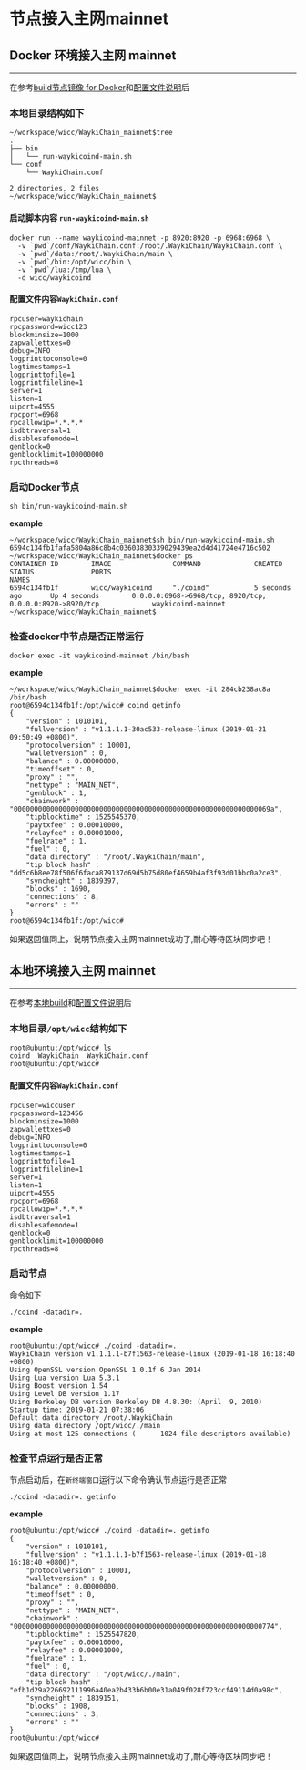 <extoc></extoc>
# 节点接入主网mainnet


## Docker 环境接入主网 mainnet
---

在参考[build节点镜像 for Docker](./build.md)和[配置文件说明](./conf.md)后

### 本地目录结构如下
```
~/workspace/wicc/WaykiChain_mainnet$tree
.
├── bin
│   └── run-waykicoind-main.sh
└── conf
    └── WaykiChain.conf

2 directories, 2 files
~/workspace/wicc/WaykiChain_mainnet$
```

#### 启动脚本内容 `run-waykicoind-main.sh`
```shell
docker run --name waykicoind-mainnet -p 8920:8920 -p 6968:6968 \
  -v `pwd`/conf/WaykiChain.conf:/root/.WaykiChain/WaykiChain.conf \
  -v `pwd`/data:/root/.WaykiChain/main \
  -v `pwd`/bin:/opt/wicc/bin \
  -v `pwd`/lua:/tmp/lua \
  -d wicc/waykicoind
```

#### 配置文件内容`WaykiChain.conf`
```
rpcuser=waykichain
rpcpassword=wicc123
blockminsize=1000
zapwallettxes=0
debug=INFO
logprinttoconsole=0
logtimestamps=1
logprinttofile=1
logprintfileline=1
server=1
listen=1
uiport=4555
rpcport=6968
rpcallowip=*.*.*.*
isdbtraversal=1
disablesafemode=1
genblock=0
genblocklimit=100000000
rpcthreads=8
```

### 启动Docker节点

```sh bin/run-waykicoind-main.sh```

**example**

```
~/workspace/wicc/WaykiChain_mainnet$sh bin/run-waykicoind-main.sh
6594c134fb1fafa5804a86c8b4c03603830339029439ea2d4d41724e4716c502
~/workspace/wicc/WaykiChain_mainnet$docker ps
CONTAINER ID        IMAGE               COMMAND             CREATED             STATUS              PORTS                                                                 NAMES
6594c134fb1f        wicc/waykicoind     "./coind"           5 seconds ago       Up 4 seconds        0.0.0.0:6968->6968/tcp, 8920/tcp, 0.0.0.0:8920->8920/tcp             waykicoind-mainnet
~/workspace/wicc/WaykiChain_mainnet$
```

### 检查docker中节点是否正常运行

```docker exec -it waykicoind-mainnet /bin/bash```

**example**

```
~/workspace/wicc/WaykiChain_mainnet$docker exec -it 284cb238ac8a /bin/bash
root@6594c134fb1f:/opt/wicc# coind getinfo
{
    "version" : 1010101,
    "fullversion" : "v1.1.1.1-30ac533-release-linux (2019-01-21 09:50:49 +0800)",
    "protocolversion" : 10001,
    "walletversion" : 0,
    "balance" : 0.00000000,
    "timeoffset" : 0,
    "proxy" : "",
    "nettype" : "MAIN_NET",
    "genblock" : 1,
    "chainwork" : "000000000000000000000000000000000000000000000000000000000000069a",
    "tipblocktime" : 1525545370,
    "paytxfee" : 0.00010000,
    "relayfee" : 0.00001000,
    "fuelrate" : 1,
    "fuel" : 0,
    "data directory" : "/root/.WaykiChain/main",
    "tip block hash" : "dd5c6b8ee78f506f6faca879137d69d5b75d80ef4659b4af3f93d01bbc0a2ce3",
    "syncheight" : 1839397,
    "blocks" : 1690,
    "connections" : 8,
    "errors" : ""
}
root@6594c134fb1f:/opt/wicc#
```
如果返回值同上，说明节点接入主网mainnet成功了,耐心等待区块同步吧！


## 本地环境接入主网 mainnet
---

在参考[本地build](./build.md)和[配置文件说明](./conf.md)后

### 本地目录`/opt/wicc`结构如下
```
root@ubuntu:/opt/wicc# ls
coind  WaykiChain  WaykiChain.conf
root@ubuntu:/opt/wicc#
```

#### 配置文件内容`WaykiChain.conf`
```
rpcuser=wiccuser
rpcpassword=123456
blockminsize=1000
zapwallettxes=0
debug=INFO
logprinttoconsole=0
logtimestamps=1
logprinttofile=1
logprintfileline=1
server=1
listen=1
uiport=4555
rpcport=6968
rpcallowip=*.*.*.*
isdbtraversal=1
disablesafemode=1
genblock=0
genblocklimit=100000000
rpcthreads=8
```

### 启动节点
命令如下
```
./coind -datadir=.
```

**example**
```
root@ubuntu:/opt/wicc# ./coind -datadir=.
WaykiChain version v1.1.1.1-b7f1563-release-linux (2019-01-18 16:18:40 +0800)
Using OpenSSL version OpenSSL 1.0.1f 6 Jan 2014
Using Lua version Lua 5.3.1
Using Boost version 1.54
Using Level DB version 1.17
Using Berkeley DB version Berkeley DB 4.8.30: (April  9, 2010)
Startup time: 2019-01-21 07:38:06
Default data directory /root/.WaykiChain
Using data directory /opt/wicc/./main
Using at most 125 connections (      1024 file descriptors available)

```

### 检查节点运行是否正常

节点启动后，在`新终端窗口`运行以下命令确认节点运行是否正常
```
./coind -datadir=. getinfo
```

**example**
```
root@ubuntu:/opt/wicc# ./coind -datadir=. getinfo
{
    "version" : 1010101,
    "fullversion" : "v1.1.1.1-b7f1563-release-linux (2019-01-18 16:18:40 +0800)",
    "protocolversion" : 10001,
    "walletversion" : 0,
    "balance" : 0.00000000,
    "timeoffset" : 0,
    "proxy" : "",
    "nettype" : "MAIN_NET",
    "chainwork" : "0000000000000000000000000000000000000000000000000000000000000774",
    "tipblocktime" : 1525547820,
    "paytxfee" : 0.00010000,
    "relayfee" : 0.00001000,
    "fuelrate" : 1,
    "fuel" : 0,
    "data directory" : "/opt/wicc/./main",
    "tip block hash" : "efb1d29a226692111996a40ea2b433b6b00e31a049f028f723ccf49114d0a98c",
    "syncheight" : 1839151,
    "blocks" : 1908,
    "connections" : 3,
    "errors" : ""
}
root@ubuntu:/opt/wicc#
```
如果返回值同上，说明节点接入主网mainnet成功了,耐心等待区块同步吧！


